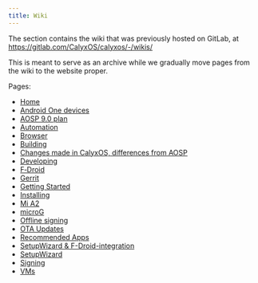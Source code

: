 ```yaml
---
title: Wiki
---
```



The section contains the wiki that was previously hosted on GitLab, at <https://gitlab.com/CalyxOS/calyxos/-/wikis/>

This is meant to serve as an archive while we gradually move pages from the wiki to the website proper.

Pages:
* [Home](home)
* [Android One devices](android-one-devices)
* [AOSP 9.0 plan](AOSP-9.0-plan)
* [Automation](Automation)
* [Browser](Browser)
* [Building](Building)
* [Changes made in CalyxOS, differences from AOSP](Changes-made-in-CalyxOS,-differences-from-AOSP)
* [Developing](Developing)
* [F‐Droid](F‐Droid)
* [Gerrit](Gerrit)
* [Getting Started](Getting-Started)
* [Installing](Installing)
* [Mi A2](mi-a2)
* [microG](microG)
* [Offline signing](Offline-signing)
* [OTA Updates](OTA-Updates)
* [Recommended Apps](Recommended-Apps)
* [SetupWizard & F-Droid-integration](SetupWizard-&-F-Droid-integration)
* [SetupWizard](SetupWizard)
* [Signing](Signing)
* [VMs](VMs)
